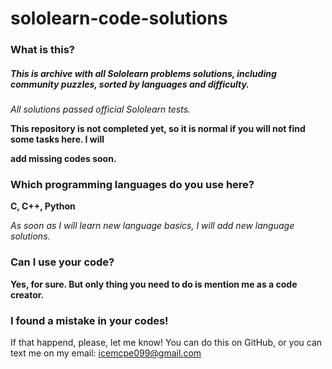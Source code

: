 # sololearn-code-solutions

### What is this?





##### This is archive with all Sololearn problems solutions, including community puzzles, sorted by languages and difficulty.

*All solutions passed official Sololearn tests.*

**This repository is not completed yet, so it is normal if you will not find some tasks here. I will**

**add missing codes soon.**





### Which programming languages do you use here?





**C, C++, Python**

*As soon as I will learn new language basics, I will add new language solutions.*





### Can I use your code?





**Yes, for sure.  But only thing you need to do is mention me as a code creator.**





### I found a mistake in your codes!





If that happend, please, let me know! You can do this on GitHub, or you can text me on my email: icemcpe099@gmail.com

 











